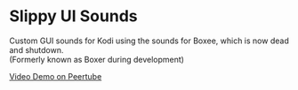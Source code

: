 # Slippy UI Sounds

Custom GUI sounds for Kodi using the sounds for Boxee, which is now dead and shutdown.  
(Formerly known as Boxer during development)  

[Video Demo on Peertube](https://diode.zone/w/5iys5FaQ8XRXMJAy2idZ8x)
